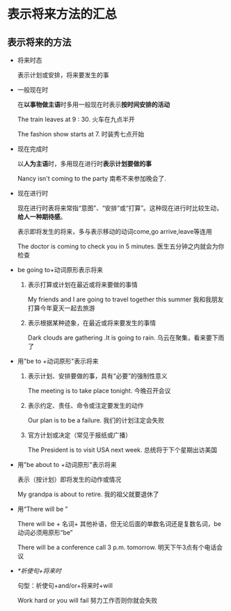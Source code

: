 # 表示将来方法的汇总

## 表示将来的方法

+ 将来时态

  表示计划或安排，将来要发生的事

- 一般现在时

  在**以事物做主语**时多用一般现在时表示**按时间安排的活动**

  The train leaves at 9 : 30. 火车在九点半开

  The fashion show starts at 7.  时装秀七点开始

- 现在完成时

  以**人为主语**时，多用现在进行时**表示计划要做的事**

  Nancy isn't coming to the party 南希不来参加晚会了.

- 现在进行时

  现在进行时表将来常指“意图”、“安排”或“打算”。这种现在进行时比较生动，**给人一种期待感**。

  表示即将发生的将来，多与表示移动的动词come,go arrive,leave等连用

  The doctor is coming to check you in 5 minutes.  医生五分钟之内就会为你检查

- be going to+动词原形表示将来

  1. 表示打算或计划在最近或将来要做的事情

     My friends and I are going to travel together this summer 我和我朋友打算今年夏天一起去旅游

  2. 表示根据某种迹象，在最近或将来要发生的事情

     Dark clouds are gathering .It is going to rain. 乌云在聚集，看来要下雨了

- 用"be to +动词原形"表示将来

  1. 表示计划、安排要做的事，具有“必要”的强制性意义

     The meeting is to take place tonight.  今晚召开会议

  2. 表示约定、责任、命令或注定要发生的动作

     Our plan is to be a failure.  我们的计划注定会失败

  3. 官方计划或决定（常见于报纸或广播）

     The President is to visit USA next week.  总统将于下个星期出访美国

- 用"be about to +动词原形"表示将来

  表示（按计划）即将发生的动作或情况

  My grandpa is about to retire. 我的祖父就要退休了

- 用“There will be ”

  There will be + 名词+ 其他补语，但无论后面的单数名词还是复数名词，be动词必须用原形“be”

  There will be a conference call 3 p.m. tomorrow. 明天下午3点有个电话会议

- *\*祈使句+将来时*

  句型：祈使句+and/or+将来时+will

  Work hard or you will fail	努力工作否则你就会失败
